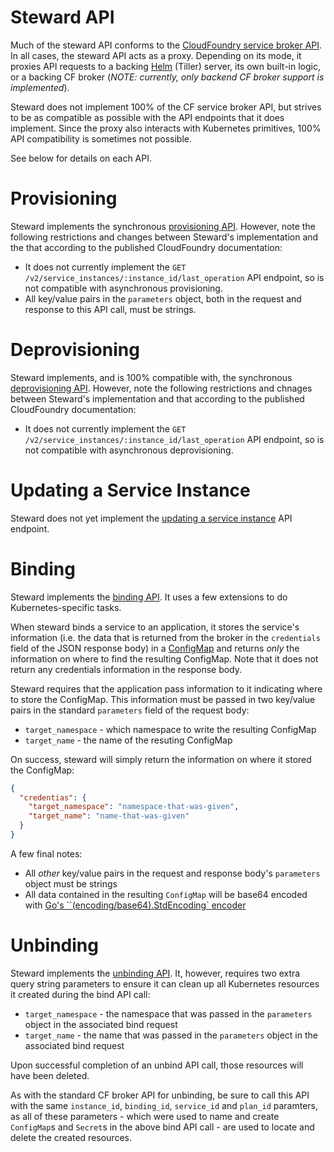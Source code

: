 # Steward API

Much of the steward API conforms to the [CloudFoundry service broker API](https://docs.cloudfoundry.org/services/api.html). In all cases, the steward API acts as a proxy. Depending on its mode, it proxies API requests to a backing [Helm](https://github.com/kubernetes/helm) (Tiller) server, its own built-in logic, or a backing CF broker (_NOTE: currently, only backend CF broker support is implemented_).

Steward does not implement 100% of the CF service broker API, but strives to be as compatible as possible with the API endpoints that it does implement. Since the proxy also interacts with Kubernetes primitives, 100% API compatibility is sometimes not possible.

See below for details on each API.

# Provisioning

Steward implements the synchronous [provisioning API](https://docs.cloudfoundry.org/services/api.html#provisioning). However, note the following restrictions and changes between Steward's implementation and the that according to the published CloudFoundry documentation:

- It does not currently implement the `GET /v2/service_instances/:instance_id/last_operation` API endpoint, so is not compatible with asynchronous provisioning.
- All key/value pairs in the `parameters` object, both in the request and response to this API call, must be strings.

# Deprovisioning

Steward implements, and is 100% compatible with, the synchronous [deprovisioning API](https://docs.cloudfoundry.org/services/api.html#deprovisioning). However, note the following restrictions and chnages between Steward's implementation and that according to the published CloudFoundry documentation:

- It does not currently implement the `GET /v2/service_instances/:instance_id/last_operation` API endpoint, so is not compatible with asynchronous deprovisioning.

# Updating a Service Instance

Steward does not yet implement the [updating a service instance](https://docs.cloudfoundry.org/services/api.html#updating_service_instance) API endpoint.

# Binding

Steward implements the [binding API](https://docs.cloudfoundry.org/services/api.html#binding). It uses a few extensions to do Kubernetes-specific tasks.

When steward binds a service to an application, it stores the service's information (i.e. the data that is returned from the broker in the `credentials` field of the JSON response body) in a [ConfigMap](http://kubernetes.io/docs/user-guide/configmap/) and returns _only_ the information on where to find the resulting ConfigMap. Note that it does not return any credentials information in the response body.

Steward requires that the application pass information to it indicating where to store the ConfigMap. This information must be passed in two key/value pairs in the standard `parameters` field of the request body:

- `target_namespace` - which namespace to write the resulting ConfigMap
- `target_name` - the name of the resuting ConfigMap

On success, steward will simply return the information on where it stored the ConfigMap:

```json
{
  "credentias": {
    "target_namespace": "namespace-that-was-given",
    "target_name": "name-that-was-given"
  }
}
```

A few final notes:

- All _other_ key/value pairs in the request and response body's `parameters` object must be strings
- All data contained in the resulting `ConfigMap` will be base64 encoded with [Go's ``(encoding/base64).StdEncoding` encoder](https://godoc.org/encoding/base64#pkg-variables)

# Unbinding

Steward implements the [unbinding API](https://docs.cloudfoundry.org/services/api.html#unbinding). It, however, requires two extra query string parameters to ensure it can clean up all Kubernetes resources it created during the bind API call:

- `target_namespace` - the namespace that was passed in the `parameters` object in the associated bind request
- `target_name` - the name that was passed in the `parameters` object in the associated bind request

Upon successful completion of an unbind API call, those resources will have been deleted.

As with the standard CF broker API for unbinding, be sure to call this API with the same `instance_id`, `binding_id`, `service_id` and `plan_id` paramters, as all of these parameters - which were used to name and create `ConfigMap`s and `Secret`s in the above bind API call - are used to locate and delete the created resources.
